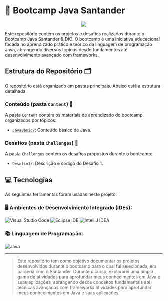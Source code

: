 # 🚀 Bootcamp Java Santander 

<p align="center"><img src="http://img.shields.io/static/v1?label=STATUS&message=EM%20DESENVOLVIMENTO&color=GREEN&style=for-the-badge"/></p>

Este repositório contém os projetos e desafios realizados durante o Bootcamp Java Santander & DIO. O bootcamp é uma iniciativa educacional focada no aprendizado prático e teórico da linguagem de programação Java, abrangendo diversos tópicos desde fundamentos até desenvolvimento avançado com frameworks.

## Estrutura do Repositório 🗂️
O repositório está organizado em pastas principais. Abaixo está a estrutura detalhada:

### Conteúdo (pasta `Content`) 📂
A pasta `Content` contém os materiais de aprendizado do bootcamp, organizados por tópicos:
- [`JavaBasic/`](Content/JavaBasic): Conteúdo básico de Java.

### Desafios (pasta `Challenges`) 📂
A pasta `Challenges` contém os desafios propostos durante o bootcamp:
- `Desafio1/`: Descrição e código do Desafio 1.

## 💻 Tecnologias

As seguintes ferramentas foram usadas neste projeto:

### 🖥️ Ambientes de Desenvolvimento Integrado (IDEs):
![Visual Studio Code](https://img.shields.io/badge/Visual%20Studio%20Code-0078d7.svg?style=for-the-badge&logo=visual-studio-code&logoColor=white)
![Eclipse IDE](https://img.shields.io/badge/Eclipse%20IDE-2C2255.svg?style=for-the-badge&logo=eclipse&logoColor=white)
![IntelliJ IDEA](https://img.shields.io/badge/IntelliJ%20IDEA-0A0A2A.svg?style=for-the-badge&logo=intellij-idea&logoColor=white)


### 📚 Linguagem de Programação:
![Java](https://img.shields.io/badge/Java-007396.svg?style=for-the-badge&logo=openjdk&logoColor=white)

----------------------------
> Este repositório tem como objetivo documentar os projetos desenvolvidos durante o bootcamp para o qual fui selecionada, em parceria com o Santander. Durante o curso, explorarei uma ampla gama de atividades para aprofundar meus conhecimentos em Java e suas aplicações, abrangendo desde conceitos fundamentais até técnicas avançadas com frameworks.atividades para aprofundar meus conhecimentos em Java e suas aplicações.

